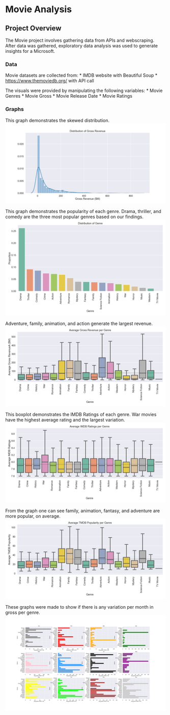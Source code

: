 # Movie Analysis

## Project Overview

The Movie project involves gathering data from APIs and webscraping. After data was gathered, exploratory data analysis was used to generate insights for a Microsoft. 

### Data

Movie datasets are collected from:
    * IMDB website with Beautiful Soup
    * https://www.themoviedb.org/ with API call

The visuals were provided by manipulating the following variables:
    * Movie Genres
    * Movie Gross
    * Movie Release Date
    * Movie Ratings


### Graphs

This graph demonstrates the skewed distribution. 
![gross_earnings_distribution](gross_earnings_distribution.jpg)


This graph demonstrates the popularity of each genre. Drama, thriller, and comedy are the three most popular genres based on our findings. 
![distribution_genre](Distribution_genre.png)


Adventure, family, animation, and action generate the largest revenue. 
![average_gross_earnings](Average_Gross_Earnings.png)


This boxplot demonstrates the IMDB Ratings of each genre. War movies have the highest average rating and the largest variation. 
![average_rating](Average_IMDB_Ratings.png)


From the graph one can see family, animation, fantasy, and adventure are more popular, on average. 
![TMDB_popularity](Average_TMDB_Popularity.png)


These graphs were made to show if there is any variation per month in gross per genre.
![month_genre_gross_median](month_genre_gross_median.png)